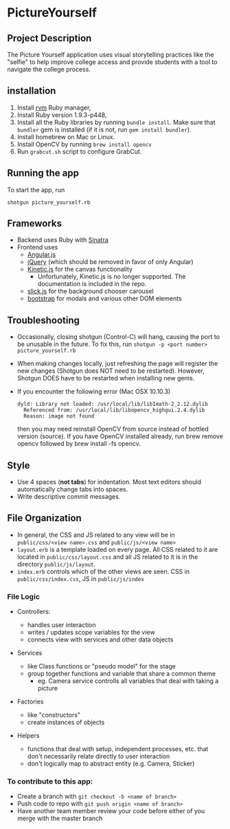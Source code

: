 PictureYourself
===============

## Project Description
The Picture Yourself application uses visual storytelling practices like the "selfie" to help improve college access and provide students with a tool to navigate the college process.

## installation

1. Install [rvm](https://rvm.io/) Ruby manager,
2. Install Ruby version 1.9.3-p448,
3. Install all the Ruby libraries by running `bundle install`. Make sure that `bundler` gem is installed (if it is not, run `gem install bundler`).
4. Install homebrew on Mac or Linux.
5. Install OpenCV by running `brew install opencv`
6. Run `grabcut.sh` script to configure GrabCut.

## Running the app

To start the app, run

```
shotgun picture_yourself.rb
```

## Frameworks

  - Backend uses Ruby with [Sinatra](http://www.sinatrarb.com/)
  - Frontend uses
    - [Angular.js](https://angularjs.org/)
    - [jQuery](https://jquery.com/) (which should be removed in favor of only Angular)
    - [Kinetic.js](http://kineticjs.com/) for the canvas functionality
      - Unfortunately, Kinetic.js is no longer supported. The documentation is included in the repo.
    - [slick.js](http://kenwheeler.github.io/slick/) for the background chooser carousel
    - [bootstrap](http://getbootstrap.com/) for modals and various other DOM elements


## Troubleshooting
- Occasionally, closing shotgun (Control-C) will hang, causing the port to be unusable in the future. To fix this, run `shotgun -p <port number> picture_yourself.rb`
- When making changes locally, just refreshing the page will register the new changes (Shotgun does NOT need to be restarted). However, Shotgun DOES have to be restarted when installing new gems.
- If you encounter the following error (Mac OSX 10.10.3)

  ```
  dyld: Library not loaded: /usr/local/lib/libImath-2_2.12.dylib
    Referenced from: /usr/local/lib/libopencv_highgui.2.4.dylib
    Reason: image not found
  ```
  then you may need reinstall OpenCV from source instead of bottled version (source). If you have OpenCV installed already, run   brew remove opencv followed by brew install -fs opencv.

## Style
- Use 4 spaces (**not tabs**) for indentation. Most text editors should automatically change tabs into spaces.
- Write descriptive commit messages.


## File Organization
  - In general, the CSS and JS related to any view will be in `public/css/<view name>.css` and `public/js/<view name>`
  - `layout.erb` is a template loaded on every page. All CSS related to it are located in `public/css/layout.css` and all JS related to it is in the directory `public/js/layout`.
  - `index.erb` controls which of the other views are seen. CSS in `public/css/index.css`, JS in `public/js/index`

### File Logic

  - Controllers:
    - handles user interaction
    - writes / updates scope variables for the view
    - connects view with services and other data objects

  - Services
    - like Class functions or "pseudo model" for the stage
    - group together functions and variable that share a common theme
        - eg. Camera service controlls all variables that deal with taking a picture

  - Factories
    - like "constructors"
    - create instances of objects

  - Helpers
    - functions that deal with setup, independent processes, etc. that don't necessarily relate directly to user interaction
    - don't logically map to abstract entity (e.g. Camera, Sticker)



### To contribute to this app:

- Create a branch with `git checkout -b <name of branch>`
- Push code to repo with `git push origin <name of branch>`
- Have another team member review your code before either of you merge with the master branch
